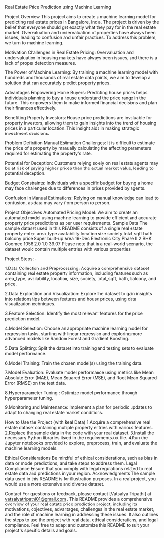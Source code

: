 Real Estate Price Prediction using Machine Learning

Project Overview
This project aims to create a machine learning model for predicting real estate prices in Bangalore, India. The project is driven by the belief that everyone should get exactly what they pay for in the real estate market. Overvaluation and undervaluation of properties have always been issues, leading to confusion and unfair practices. To address this problem, we turn to machine learning.

Motivation
Challenges in Real Estate Pricing: Overvaluation and undervaluation in housing markets have always been issues, and there is a lack of proper detection measures.

The Power of Machine Learning: By training a machine learning model with hundreds and thousands of real estate data points, we aim to develop a solution that can accurately predict property prices.

Advantages
Empowering Home Buyers: Predicting house prices helps individuals planning to buy a house understand the price range in the future. This empowers them to make informed financial decisions and plan their finances effectively.

Benefiting Property Investors: House price predictions are invaluable for property investors, allowing them to gain insights into the trend of housing prices in a particular location. This insight aids in making strategic investment decisions.

Problem Definition
Manual Estimation Challenges: It is difficult to estimate the price of a property by manually calculating the affecting parameters required for estimating the property's rate.

Potential for Deception: Customers relying solely on real estate agents may be at risk of paying higher prices than the actual market value, leading to potential deception.

Budget Constraints: Individuals with a specific budget for buying a home may face challenges due to differences in prices provided by agents.

Confusion in Manual Estimations: Relying on manual knowledge can lead to confusion, as data may vary from person to person.

Project Objectives
Automated Pricing Model: We aim to create an automated model using machine learning to provide efficient and accurate property price predictions as per user requirements.
Sample Data
The sample dataset used in this README consists of a single real estate property entry:
area_type	availability	location	size	society	total_sqft	bath	balcony	price
Super built-up Area	19-Dec	Electronic City Phase II	2 BHK	Coomee	1056	2.0	1.0	39.07
Please note that in a real-world scenario, the dataset would contain multiple entries with various properties.

Project Steps :-

1.Data Collection and Preprocessing:
Acquire a comprehensive dataset containing real estate property information, 
including features such as area_type, availability, location, size, society, total_sqft, bath, balcony, and price.

2.Data Exploration and Visualization:
Explore the dataset to gain insights into relationships between features and house prices, using data visualization techniques.

3.Feature Selection:
Identify the most relevant features for the price prediction model.

4.Model Selection:
Choose an appropriate machine learning model for regression tasks, starting with linear regression and exploring more advanced models like Random Forest and Gradient Boosting.

5.Data Splitting:
Split the dataset into training and testing sets to evaluate model performance.

6.Model Training:
Train the chosen model(s) using the training data.

7.Model Evaluation:
Evaluate model performance using metrics like Mean Absolute Error (MAE), Mean Squared Error (MSE), and Root Mean Squared Error (RMSE) on the test data.

8.Hyperparameter Tuning :
Optimize model performance through hyperparameter tuning.


9.Monitoring and Maintenance:
Implement a plan for periodic updates to adapt to changing real estate market conditions.

How to Use the Project (with Real Data)
1.Acquire a comprehensive real estate dataset containing multiple property entries with various features.
2.Replace the sample data in the code with your real dataset.
3.Install the necessary Python libraries listed in the requirements.txt file.
4.Run the Jupyter notebooks provided to explore, preprocess, train, and evaluate the machine learning models.

Ethical Considerations
Be mindful of ethical considerations, such as bias in data or model predictions, and take steps to address them.
Legal Compliance
Ensure that you comply with legal regulations related to real estate data and predictions in your region.
Acknowledgments
The sample data used in this README is for illustration purposes. In a real project, you would use a more extensive and diverse dataset.

Contact
For questions or feedback, please contact [Vatsalya Tripathi] at vatsalyatripathi01@gmail.com  .
This README provides a comprehensive overview of your real estate price prediction project, including its motivations, objectives, advantages, challenges in the real estate market, and the role of machine learning in addressing these issues. It also outlines the steps to use the project with real data, ethical considerations, and legal compliance. Feel free to adapt and customize this README to suit your project's specific details and goals.




